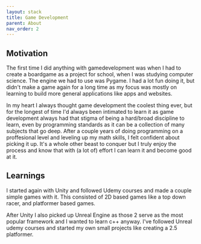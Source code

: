 ```yaml
---
layout: stack
title: Game Development
parent: About
nav_order: 2
---
```

## Motivation
The first time I did anything with gamedevelopment was when I had to create a boardgame as a project for school, when I was studying computer science. The engine we had to use was Pygame. I had a lot fun doing it, but didn't make a game again for a long time as my focus was mostly on learning to build more general applications like apps and websites.

In my heart I always thought game development the coolest thing ever, but for the longest of time I'd always been intimated to learn it as game development always had that stigma of being a hard/broad discipline to learn, even by programming standards as it can be a collection of many subjects that go deep. After a couple years of doing programming on a proffesional level and leveling up my math skills, I felt confident about picking it up. It's a whole other beast to conquer but I truly enjoy the process and know that with (a lot of) effort I can learn it and become good at it.

## Learnings
I started again with Unity and followed Udemy courses and made a couple simple games with it. This consisted of 2D based games like a top down racer, and platformer based games.

After Unity I also picked up Unreal Engine as those 2 serve as the most popular framework and I wanted to learn c++ anyway. I've followed Unreal udemy courses and started my own small projects like creating a 2.5 platformer.

## 